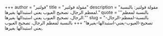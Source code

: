 +++
author = "فولتير"
title = "مقولة فولتير"
description = "مقولة فولتير: بالنسبة لمعظم الرجال، تصحيح العيوب يعني استبدالها بغيرها."
quote = '''بالنسبة لمعظم الرجال، تصحيح العيوب يعني استبدالها بغيرها.'''
slug = "بالنسبة-لمعظم-الرجال-تصحيح-العيوب-يعني-استبدالها-بغيرها"
+++
بالنسبة لمعظم الرجال، تصحيح العيوب يعني استبدالها بغيرها.
